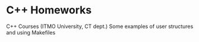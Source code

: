 # C++ Homeworks
C++ Courses (ITMO University, CT dept.)
Some examples of user structures and using Makefiles
